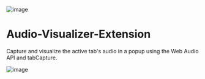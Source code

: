 ![image](https://github.com/user-attachments/assets/3af98120-d443-4617-b440-5ac2518d5300)

# Audio-Visualizer-Extension
Capture and visualize the active tab's audio in a popup using the Web Audio API and tabCapture.

![image](https://github.com/user-attachments/assets/cc89acb9-3d4c-40d4-aacc-6fba0a79b626)
